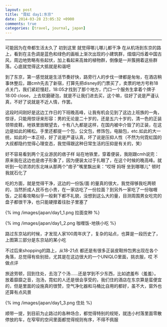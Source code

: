 ```yaml
---
layout: post
title: "霓虹 day1:东京"
date: 2014-03-28 23:05:32 +0900
comments: true
categories: [travel, journal, japan]
---
```

----------
可能因为在帝都生活太久了 初到这里 就觉得哪儿哪儿都干净 在从机场到东京的路上，看到在主色调是蓝色和绿色的画板上渐次出现的小建筑群，熠熠闪烁着中国古风，周边地势略有些起伏，加上看起来高耸的植物群，倒像是一并簇拥着这些群落。心底就觉得这大抵就是和谐吧
<!-- more -->

到了东京，第一感觉就是生活节奏好快，路旁行人的步伐一律都是匆匆，在酒店稍事休整后，跟cmh先去了新宿，打算先把disney的门票买了，卖票的地方号称18点关门，我们紧赶慢赶，18:05才找到了那个地方，门口一个服务生拿着个牌子18:00 close，上去软磨硬泡，就是不让我们进去买，这个嘛，往好了说是严谨认真，不好了说就是不近人情，作罢。

这段时间刚好是这边工作日的下班晚高峰，让我有机会见到了这边上班族的一角，惊讶，只能用惊讶来形容：男的无论是二十岁的，还是五六十岁的，清一色的正装领带皮鞋，地铁里放眼望去，十有八九都是这样，在国内被中介毁了的正装，在这边是如此的稀松。手里还都提一个包，公文包，修饰包，电脑包，etc.如此的大一统，如此的一本正经，好了说是严谨认真，坏了说是压抑人性（不然为何霓虹国的大叔都隐约觉得心理变态，我觉得跟这种日常生活的压抑是有关的，笑）

好不容易看到两个无业游民的痞子样 站在地铁里，穿着便装，我刚跟cmh说完：原来我在这边也是痞子形象了，因为便装太过于扎眼了，在这个时候的晚高峰。就听到一句浓浓的东北味从那两个"痞子"嘴里飘出来：“哎呀 妈呀 坐到哪哪儿" 顿时我就石化了

吃的方面，就是觉得干净，这边的一份饭/面 的量真的很大，我觉得够我吃两顿的，当然折成人民币也小贵，在一家店吃了一份拉面？到另外一家吃了一份咖喱饭，之前看攻略似乎一般剩下都不礼貌，没想到这么大的量，目测周围男女吃完的盘子都很干净，也只能硬撑着往肚子里塞了

{% img  /images/japan/day1_1.png  拉面变种 %}

{% img  /images/japan/day1_2.png 咖喱饭-地铁小吃 %}

路过东京站的时候，才发现人家100周年庆了，复杂的站点，也算是一段历史了，上图第三部分是东京站的某小吃

不过后来shopping的路上，从18-21点 都还是有很多正装皮鞋拎包男出现在各个角落，总觉得有些别扭，尤其是在这边很大的一个UNIQLO里面，挑衣服，哎 不做点评

旅途劳顿，回到住处，去泡了个汤……还是学到不少东西，比如遮羞布（羞羞）。放着靡靡之音，泡汤，霓虹的人还是很会享受的，我们住的酒店在东京算是蛮便宜的，但是里面的设施真的很赞，空气净化器和马桶比自用的都好，虽不大，窗外也还算有点风景

{% img /images/japan/day1_3.png 住处 %}

顺带一提，到目前为止路过的各种场合，都觉得特别的规矩，就连小村落里面零散停放的车，在窄窄的空间里面都觉得规则有序，不得不佩服
